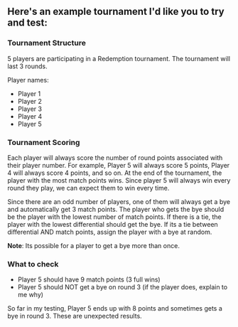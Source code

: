 ## Here's an example tournament I'd like you to try and test:

### Tournament Structure

5 players are participating in a Redemption tournament. The tournament will last 3 rounds.

Player names:

- Player 1
- Player 2
- Player 3
- Player 4
- Player 5

### Tournament Scoring

Each player will always score the number of round points associated with their player number. For example, Player 5 will always score 5 points, Player 4 will always score 4 points, and so on. At the end of the tournament, the player with the most match points wins. Since player 5 will always win every round they play, we can expect them to win every time.

Since there are an odd number of players, one of them will always get a bye and automatically get 3 match points. The player who gets the bye should be the player with the lowest number of match points. If there is a tie, the player with the lowest differential should get the bye. If its a tie between differential AND match points, assign the player with a bye at random.

**Note**: Its possible for a player to get a bye more than once.

### What to check

- Player 5 should have 9 match points (3 full wins)
- Player 5 should NOT get a bye on round 3 (if the player does, explain to me why)

So far in my testing, Player 5 ends up with 8 points and sometimes gets a bye in round 3. These are unexpected results. 